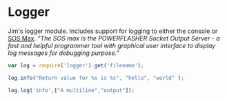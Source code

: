 # Logger #

Jim's logger module. Includes support for logging to either the console or
[SOS Max](http://www.sos.powerflasher.com/developer-tools/sosmax/home/).
_"The SOS max is the POWERFLASHER Socket Output Server - a fast and helpful programmer tool with graphical
user interface to display log messages for debugging purpose."_

```javascript
var log = require('logger').get('filename');

log.info("Return value for %s is %s", "hello", "world" );

log.log('info',["A multiline","output"]);
```
